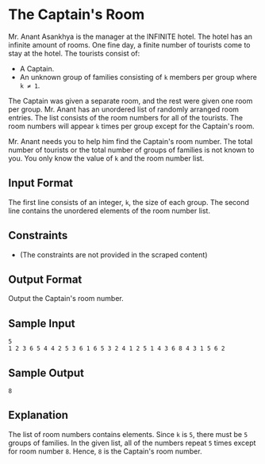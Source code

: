 # The Captain's Room

Mr. Anant Asankhya is the manager at the INFINITE hotel. The hotel has an infinite amount of rooms. One fine day, a finite number of tourists come to stay at the hotel. The tourists consist of:
- A Captain.
- An unknown group of families consisting of `k` members per group where `k ≠ 1`.

The Captain was given a separate room, and the rest were given one room per group. Mr. Anant has an unordered list of randomly arranged room entries. The list consists of the room numbers for all of the tourists. The room numbers will appear `k` times per group except for the Captain's room.

Mr. Anant needs you to help him find the Captain's room number. The total number of tourists or the total number of groups of families is not known to you. You only know the value of `k` and the room number list.

## Input Format

The first line consists of an integer, `k`, the size of each group. The second line contains the unordered elements of the room number list.

## Constraints

- (The constraints are not provided in the scraped content)

## Output Format

Output the Captain's room number.

## Sample Input

```
5
1 2 3 6 5 4 4 2 5 3 6 1 6 5 3 2 4 1 2 5 1 4 3 6 8 4 3 1 5 6 2 
```

## Sample Output

```
8
```

## Explanation

The list of room numbers contains elements. Since `k` is `5`, there must be `5` groups of families. In the given list, all of the numbers repeat `5` times except for room number `8`. Hence, `8` is the Captain's room number.